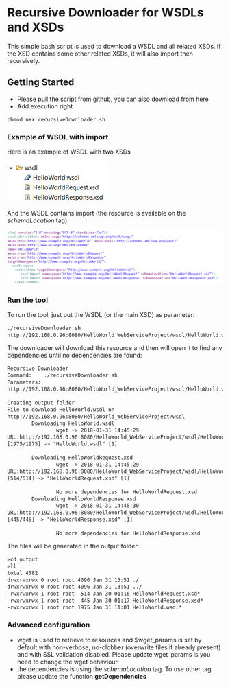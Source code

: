 # Recursive Downloader for WSDLs and XSDs

This simple bash script is used to download a WSDL and all related XSDs. If the XSD contains some other related XSDs, it will also import then recursively.

## Getting Started

- Please pull the script from github, you can also download from [here](recursiveDownloader.sh?raw=true)
- Add execution right

```
chmod u+x recursiveDownloader.sh
```

### Example of WSDL with import

Here is an example of WSDL with two XSDs

![alt text](resources/1-DirectoryStructure.PNG "Directory")

And the WSDL contains import (the resource is available on the *schemaLocation* tag)

![alt text](resources/2-WSDLwithImport.PNG "WSDL")


### Run the tool

To run the tool, just put the WSDL (or the main XSD) as parameter:
```
./recursiveDownloader.sh http://192.168.0.96:8080/HelloWorld_WebServiceProject/wsdl/HelloWorld.wsdl
```

The downloader will download this resource and then will open it to find any dependencies until no dependencies are found:
```
Recursive Downloader
Command:    ./recursiveDownloader.sh
Parameters: http://192.168.0.96:8080/HelloWorld_WebServiceProject/wsdl/HelloWorld.wsdl

Creating output folder
File to download HelloWorld.wsdl on http://192.168.0.96:8080/HelloWorld_WebServiceProject/wsdl
        Downloading HelloWorld.wsdl
                wget -> 2018-01-31 14:45:29 URL:http://192.168.0.96:8080/HelloWorld_WebServiceProject/wsdl/HelloWorld.wsdl [1975/1975] -> "HelloWorld.wsdl" [1]

        Downloading HelloWorldRequest.xsd
                wget -> 2018-01-31 14:45:29 URL:http://192.168.0.96:8080/HelloWorld_WebServiceProject/wsdl/HelloWorldRequest.xsd [514/514] -> "HelloWorldRequest.xsd" [1]

                No more dependencies for HelloWorldRequest.xsd
        Downloading HelloWorldResponse.xsd
                wget -> 2018-01-31 14:45:30 URL:http://192.168.0.96:8080/HelloWorld_WebServiceProject/wsdl/HelloWorldResponse.xsd [445/445] -> "HelloWorldResponse.xsd" [1]

                No more dependencies for HelloWorldResponse.xsd
```

The files will be generated in the output folder:
```
>cd output
>ll
total 4582
drwxrwxrwx 0 root root 4096 Jan 31 13:51 ./
drwxrwxrwx 0 root root 4096 Jan 31 13:51 ../
-rwxrwxrwx 1 root root  514 Jan 30 01:16 HelloWorldRequest.xsd*
-rwxrwxrwx 1 root root  445 Jan 30 01:17 HelloWorldResponse.xsd*
-rwxrwxrwx 1 root root 1975 Jan 31 11:01 HelloWorld.wsdl*
```

### Advanced configuration
- wget is used to retrieve to resources and $wget_params is set by default with non-verbose, no-clobber (overwrite files if already present) and with SSL validation disabled. Please update wget_params is you need to change the wget behaviour
- the dependencies is using the *schemaLocation* tag. To use other tag please update the function **getDependencies**